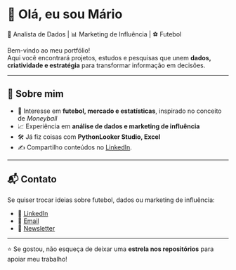 # 👋 Olá, eu sou Mário

🎯 Analista de Dados | 📊 Marketing de Influência | ⚽ Futebol

Bem-vindo ao meu portfólio!  
Aqui você encontrará projetos, estudos e pesquisas que unem **dados, criatividade e estratégia** para transformar informação em decisões.

---

## 🚀 Sobre mim
- 🔎 Interesse em **futebol, mercado e estatísticas**, inspirado no conceito de *Moneyball*  
- 📈 Experiência em **análise de dados e marketing de influência**  
- 🛠️ Já fiz coisas com **PythonLooker Studio, Excel**  
- ✍️ Compartilho conteúdos no [LinkedIn]([https://linkedin.com/in/seu-perfil](https://www.linkedin.com/in/mariopennagouveafilho)).

---
## 📬 Contato
Se quiser trocar ideias sobre futebol, dados ou marketing de influência:  
- 💼 [LinkedIn](https://linkedin.com/in/seu-perfil)  
- 📧 [Email](mailto:seuemail@dominio.com)  
- 📰 [Newsletter](https://substack.com/@seuperfil)

---
⭐ Se gostou, não esqueça de deixar uma **estrela nos repositórios** para apoiar meu trabalho!  
